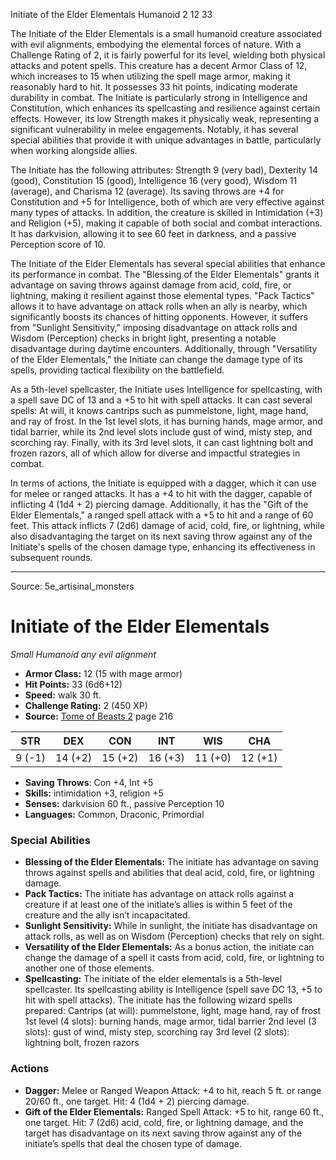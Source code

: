 <MonsterName/>Initiate of the Elder Elementals</MonsterName>
<CreatureType/>Humanoid</CreatureType>
<CR/>2</CR>
<AC/>12</AC>
<HP/>33</HP>
<summary>The Initiate of the Elder Elementals is a small humanoid creature associated with evil alignments, embodying the elemental forces of nature. With a Challenge Rating of 2, it is fairly powerful for its level, wielding both physical attacks and potent spells. This creature has a decent Armor Class of 12, which increases to 15 when utilizing the spell mage armor, making it reasonably hard to hit. It possesses 33 hit points, indicating moderate durability in combat. The Initiate is particularly strong in Intelligence and Constitution, which enhances its spellcasting and resilience against certain effects. However, its low Strength makes it physically weak, representing a significant vulnerability in melee engagements. Notably, it has several special abilities that provide it with unique advantages in battle, particularly when working alongside allies.</summary>

<detail>

The Initiate has the following attributes: Strength 9 (very bad), Dexterity 14 (good), Constitution 15 (good), Intelligence 16 (very good), Wisdom 11 (average), and Charisma 12 (average). Its saving throws are +4 for Constitution and +5 for Intelligence, both of which are very effective against many types of attacks. In addition, the creature is skilled in Intimidation (+3) and Religion (+5), making it capable of both social and combat interactions. It has darkvision, allowing it to see 60 feet in darkness, and a passive Perception score of 10.

The Initiate of the Elder Elementals has several special abilities that enhance its performance in combat. The "Blessing of the Elder Elementals" grants it advantage on saving throws against damage from acid, cold, fire, or lightning, making it resilient against those elemental types. "Pack Tactics" allows it to have advantage on attack rolls when an ally is nearby, which significantly boosts its chances of hitting opponents. However, it suffers from "Sunlight Sensitivity," imposing disadvantage on attack rolls and Wisdom (Perception) checks in bright light, presenting a notable disadvantage during daytime encounters. Additionally, through "Versatility of the Elder Elementals," the Initiate can change the damage type of its spells, providing tactical flexibility on the battlefield.

As a 5th-level spellcaster, the Initiate uses Intelligence for spellcasting, with a spell save DC of 13 and a +5 to hit with spell attacks. It can cast several spells: At will, it knows cantrips such as pummelstone, light, mage hand, and ray of frost. In the 1st level slots, it has burning hands, mage armor, and tidal barrier, while its 2nd level slots include gust of wind, misty step, and scorching ray. Finally, with its 3rd level slots, it can cast lightning bolt and frozen razors, all of which allow for diverse and impactful strategies in combat.

In terms of actions, the Initiate is equipped with a dagger, which it can use for melee or ranged attacks. It has a +4 to hit with the dagger, capable of inflicting 4 (1d4 + 2) piercing damage. Additionally, it has the "Gift of the Elder Elementals," a ranged spell attack with a +5 to hit and a range of 60 feet. This attack inflicts 7 (2d6) damage of acid, cold, fire, or lightning, while also disadvantaging the target on its next saving throw against any of the Initiate's spells of the chosen damage type, enhancing its effectiveness in subsequent rounds.</detail>



---

Source: 5e_artisinal_monsters

# Initiate of the Elder Elementals

*Small* *Humanoid* *any evil alignment*

- **Armor Class:** 12 (15 with mage armor)
- **Hit Points:** 33 (6d6+12)
- **Speed:** walk 30 ft.
- **Challenge Rating:** 2 (450 XP)
- **Source:** [Tome of Beasts 2](https://koboldpress.com/kpstore/product/tome-of-beasts-2-for-5th-edition) page 216

| STR | DEX | CON | INT | WIS | CHA |
| --- | --- | --- | --- | --- | --- |
| 9 (-1) | 14 (+2) | 15 (+2) | 16 (+3) | 11 (+0) | 12 (+1) |

- **Saving Throws**: Con +4, Int +5
- **Skills:** intimidation +3, religion +5
- **Senses:** darkvision 60 ft., passive Perception 10
- **Languages:** Common, Draconic, Primordial

### Special Abilities

- **Blessing of the Elder Elementals:** The initiate has advantage on saving throws against spells and abilities that deal acid, cold, fire, or lightning damage.
- **Pack Tactics:** The initiate has advantage on attack rolls against a creature if at least one of the initiate’s allies is within 5 feet of the creature and the ally isn’t incapacitated.
- **Sunlight Sensitivity:** While in sunlight, the initiate has disadvantage on attack rolls, as well as on Wisdom (Perception) checks that rely on sight.
- **Versatility of the Elder Elementals:** As a bonus action, the initiate can change the damage of a spell it casts from acid, cold, fire, or lightning to another one of those elements.
- **Spellcasting:** The initiate of the elder elementals is a 5th-level spellcaster. Its spellcasting ability is Intelligence (spell save DC 13, +5 to hit with spell attacks). The initiate has the following wizard spells prepared:
Cantrips (at will): pummelstone, light, mage hand, ray of frost
1st level (4 slots): burning hands, mage armor, tidal barrier
2nd level (3 slots): gust of wind, misty step, scorching ray
3rd level (2 slots): lightning bolt, frozen razors

### Actions

- **Dagger:** Melee or Ranged Weapon Attack: +4 to hit, reach 5 ft. or range 20/60 ft., one target. Hit: 4 (1d4 + 2) piercing damage.
- **Gift of the Elder Elementals:** Ranged Spell Attack: +5 to hit, range 60 ft., one target. Hit: 7 (2d6) acid, cold, fire, or lightning damage, and the target has disadvantage on its next saving throw against any of the initiate’s spells that deal the chosen type of damage.




